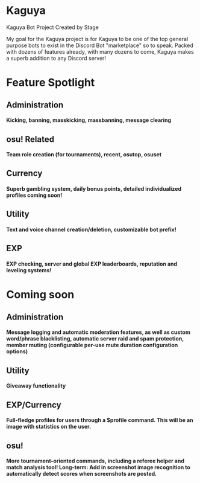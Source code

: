 # Kaguya
Kaguya Bot Project Created by Stage

My goal for the Kaguya project is for Kaguya to be one of the top general purpose bots to exist in the Discord Bot "marketplace" so to speak. Packed with dozens of features already, with many dozens to come, Kaguya makes a superb addition to any Discord server!

# Feature Spotlight

## Administration
#### Kicking, banning, masskicking, massbanning, message clearing

## osu! Related
#### Team role creation (for tournaments), recent, osutop, osuset

## Currency
#### Superb gambling system, daily bonus points, detailed individualized profiles coming soon!

## Utility
#### Text and voice channel creation/deletion, customizable bot prefix!

## EXP
#### EXP checking, server and global EXP leaderboards, reputation and leveling systems!

# Coming soon

## Administration
#### Message logging and automatic moderation features, as well as custom word/phrase blacklisting, automatic server raid and spam protection, member muting (configurable per-use mute duration configuration options)

## Utility
#### Giveaway functionality

## EXP/Currency
#### Full-fledge profiles for users through a $profile command. This will be an image with statistics on the user.

## osu!
#### More tournament-oriented commands, including a referee helper and match analysis tool! Long-term: Add in screenshot image recognition to automatically detect scores when screenshots are posted.
